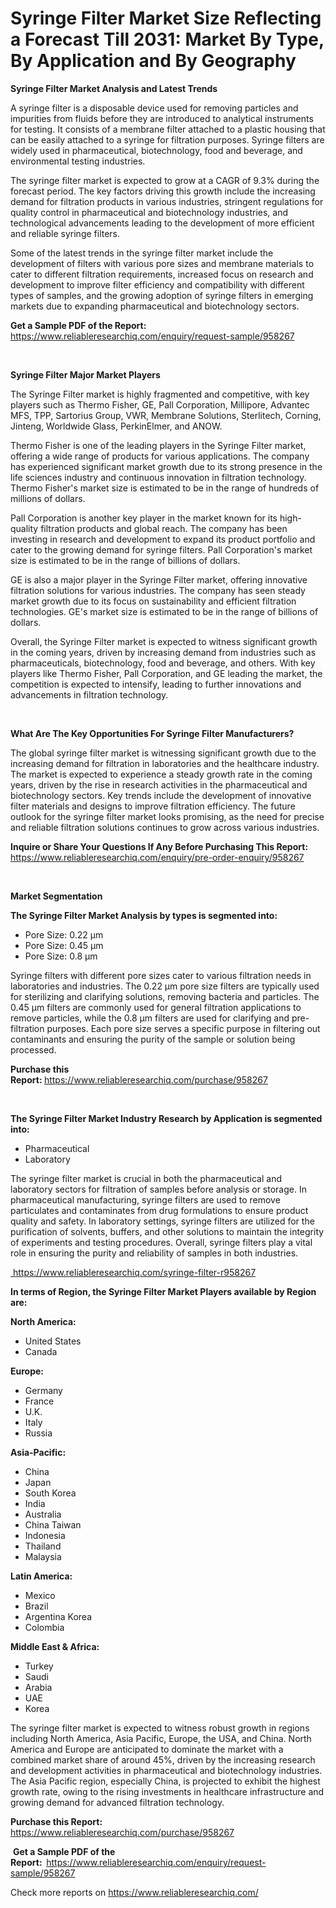 <p><h1>Syringe Filter Market Size Reflecting a Forecast Till 2031: Market By Type, By Application and By Geography</h1></p><p><strong>Syringe Filter Market Analysis and Latest Trends</strong></p>
<p><p>A syringe filter is a disposable device used for removing particles and impurities from fluids before they are introduced to analytical instruments for testing. It consists of a membrane filter attached to a plastic housing that can be easily attached to a syringe for filtration purposes. Syringe filters are widely used in pharmaceutical, biotechnology, food and beverage, and environmental testing industries.</p><p>The syringe filter market is expected to grow at a CAGR of 9.3% during the forecast period. The key factors driving this growth include the increasing demand for filtration products in various industries, stringent regulations for quality control in pharmaceutical and biotechnology industries, and technological advancements leading to the development of more efficient and reliable syringe filters.</p><p>Some of the latest trends in the syringe filter market include the development of filters with various pore sizes and membrane materials to cater to different filtration requirements, increased focus on research and development to improve filter efficiency and compatibility with different types of samples, and the growing adoption of syringe filters in emerging markets due to expanding pharmaceutical and biotechnology sectors.</p></p>
<p><strong>Get a Sample PDF of the Report:&nbsp;</strong> <a href="https://www.reliableresearchiq.com/enquiry/request-sample/958267">https://www.reliableresearchiq.com/enquiry/request-sample/958267</a></p>
<p>&nbsp;</p>
<p><strong>Syringe Filter Major Market Players</strong></p>
<p><p>The Syringe Filter market is highly fragmented and competitive, with key players such as Thermo Fisher, GE, Pall Corporation, Millipore, Advantec MFS, TPP, Sartorius Group, VWR, Membrane Solutions, Sterlitech, Corning, Jinteng, Worldwide Glass, PerkinElmer, and ANOW.</p><p>Thermo Fisher is one of the leading players in the Syringe Filter market, offering a wide range of products for various applications. The company has experienced significant market growth due to its strong presence in the life sciences industry and continuous innovation in filtration technology. Thermo Fisher's market size is estimated to be in the range of hundreds of millions of dollars.</p><p>Pall Corporation is another key player in the market known for its high-quality filtration products and global reach. The company has been investing in research and development to expand its product portfolio and cater to the growing demand for syringe filters. Pall Corporation's market size is estimated to be in the range of billions of dollars.</p><p>GE is also a major player in the Syringe Filter market, offering innovative filtration solutions for various industries. The company has seen steady market growth due to its focus on sustainability and efficient filtration technologies. GE's market size is estimated to be in the range of billions of dollars.</p><p>Overall, the Syringe Filter market is expected to witness significant growth in the coming years, driven by increasing demand from industries such as pharmaceuticals, biotechnology, food and beverage, and others. With key players like Thermo Fisher, Pall Corporation, and GE leading the market, the competition is expected to intensify, leading to further innovations and advancements in filtration technology.</p></p>
<p>&nbsp;</p>
<p><strong>What Are The Key Opportunities For Syringe Filter Manufacturers?</strong></p>
<p><p>The global syringe filter market is witnessing significant growth due to the increasing demand for filtration in laboratories and the healthcare industry. The market is expected to experience a steady growth rate in the coming years, driven by the rise in research activities in the pharmaceutical and biotechnology sectors. Key trends include the development of innovative filter materials and designs to improve filtration efficiency. The future outlook for the syringe filter market looks promising, as the need for precise and reliable filtration solutions continues to grow across various industries.</p></p>
<p><strong>Inquire or Share Your Questions If Any Before Purchasing This Report:</strong> <a href="https://www.reliableresearchiq.com/enquiry/pre-order-enquiry/958267">https://www.reliableresearchiq.com/enquiry/pre-order-enquiry/958267</a></p>
<p>&nbsp;</p>
<p><strong>Market Segmentation</strong></p>
<p><strong>The Syringe Filter Market Analysis by types is segmented into:</strong></p>
<p><ul><li>Pore Size: 0.22 μm</li><li>Pore Size: 0.45 μm</li><li>Pore Size: 0.8 μm</li></ul></p>
<p><p>Syringe filters with different pore sizes cater to various filtration needs in laboratories and industries. The 0.22 μm pore size filters are typically used for sterilizing and clarifying solutions, removing bacteria and particles. The 0.45 μm filters are commonly used for general filtration applications to remove particles, while the 0.8 μm filters are used for clarifying and pre-filtration purposes. Each pore size serves a specific purpose in filtering out contaminants and ensuring the purity of the sample or solution being processed.</p></p>
<p><strong>Purchase this Report:&nbsp;</strong><a href="https://www.reliableresearchiq.com/purchase/958267">https://www.reliableresearchiq.com/purchase/958267</a></p>
<p>&nbsp;</p>
<p><strong>The Syringe Filter Market Industry Research by Application is segmented into:</strong></p>
<p><ul><li>Pharmaceutical</li><li>Laboratory</li></ul></p>
<p><p>The syringe filter market is crucial in both the pharmaceutical and laboratory sectors for filtration of samples before analysis or storage. In pharmaceutical manufacturing, syringe filters are used to remove particulates and contaminates from drug formulations to ensure product quality and safety. In laboratory settings, syringe filters are utilized for the purification of solvents, buffers, and other solutions to maintain the integrity of experiments and testing procedures. Overall, syringe filters play a vital role in ensuring the purity and reliability of samples in both industries.</p></p>
<p><a href="https://www.reliableresearchiq.com/syringe-filter-r958267">&nbsp;https://www.reliableresearchiq.com/syringe-filter-r958267</a></p>
<p><strong>In terms of Region, the Syringe Filter Market Players available by Region are:</strong></p>
<p>
    <p> <strong> North America: </strong>
        <ul>
            <li>United States</li>
            <li>Canada</li>
        </ul>
        </p> 
    <p> <strong> Europe: </strong>
        <ul>
            <li>Germany</li>
            <li>France</li>
            <li>U.K.</li>
            <li>Italy</li>
            <li>Russia</li>
        </ul>
        </p> 
    <p> <strong> Asia-Pacific: </strong>
        <ul>
            <li>China</li>
            <li>Japan</li>
            <li>South Korea</li>
            <li>India</li>
            <li>Australia</li>
            <li>China Taiwan</li>
            <li>Indonesia</li>
            <li>Thailand</li>
            <li>Malaysia</li>
        </ul>
        </p> 
    <p> <strong> Latin America: </strong>
        <ul>
            <li>Mexico</li>
            <li>Brazil</li>
            <li>Argentina Korea</li>
            <li>Colombia</li>
        </ul>
        </p> 
    <p> <strong> Middle East & Africa: </strong>
        <ul>
            <li>Turkey</li>
            <li>Saudi</li>
            <li>Arabia</li>
            <li>UAE</li>
            <li>Korea</li>
        </ul>
    </p>
    </p>
<p><p>The syringe filter market is expected to witness robust growth in regions including North America, Asia Pacific, Europe, the USA, and China. North America and Europe are anticipated to dominate the market with a combined market share of around 45%, driven by the increasing research and development activities in pharmaceutical and biotechnology industries. The Asia Pacific region, especially China, is projected to exhibit the highest growth rate, owing to the rising investments in healthcare infrastructure and growing demand for advanced filtration technology.</p></p>
<p><strong>Purchase this Report: </strong><a href="https://www.reliableresearchiq.com/purchase/958267">https://www.reliableresearchiq.com/purchase/958267</a></p>
<p>&nbsp;<strong>Get a Sample PDF of the Report:&nbsp;&nbsp;</strong><a href="https://www.reliableresearchiq.com/enquiry/request-sample/958267">https://www.reliableresearchiq.com/enquiry/request-sample/958267</a></p>
<p><strong></strong></p>
<p>Check more reports on <a href="https://www.reliableresearchiq.com/">https://www.reliableresearchiq.com/</a></p>